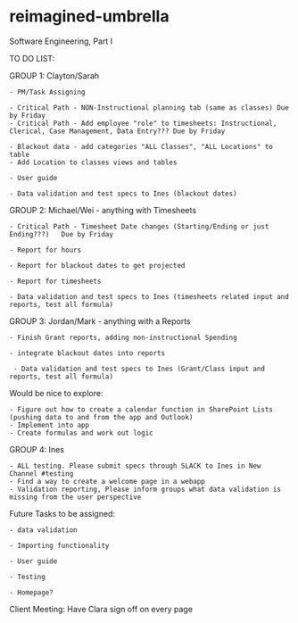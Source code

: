 # reimagined-umbrella
Software Engineering, Part I

TO DO LIST:

GROUP 1: Clayton/Sarah

    - PM/Task Assigning
    
    - Critical Path - NON-Instructional planning tab (same as classes) Due by Friday 
    - Critical Path - Add employee "role" to timesheets: Instructional, Clerical, Case Management, Data Entry??? Due by Friday
   
    - Blackout data - add categories "ALL Classes", "ALL Locations" to table 
    - Add Location to classes views and tables 
    
    - User guide
    
    - Data validation and test specs to Ines (blackout dates)

GROUP 2: Michael/Wei  - anything with Timesheets 

    - Critical Path - Timesheet Date changes (Starting/Ending or just Ending???)   Due by Friday
    
    - Report for hours 
    
    - Report for blackout dates to get projected
    
    - Report for timesheets
    
    - Data validation and test specs to Ines (timesheets related input and reports, test all formula)


GROUP 3: Jordan/Mark  - anything with a Reports


    
    - Finish Grant reports, adding non-instructional Spending
        
    - integrate blackout dates into reports
    
     - Data validation and test specs to Ines (Grant/Class input and reports, test all formula)
    
   

Would be nice to explore:

    - Figure out how to create a calendar function in SharePoint Lists (pushing data to and from the app and Outlook)
    - Implement into app
    - Create formulas and work out logic
    
    
    
GROUP 4: Ines 

    - ALL testing. Please submit specs through SLACK to Ines in New Channel #testing
    - Find a way to create a welcome page in a webapp
    - Validation reporting, Please inform groups what data validation is missing from the user perspective 


Future Tasks to be assigned:

    - data validation 
    
    - Importing functionality
    
    - User guide
    
    - Testing
    
    - Homepage?
    
Client Meeting: 
Have Clara sign off on every page

